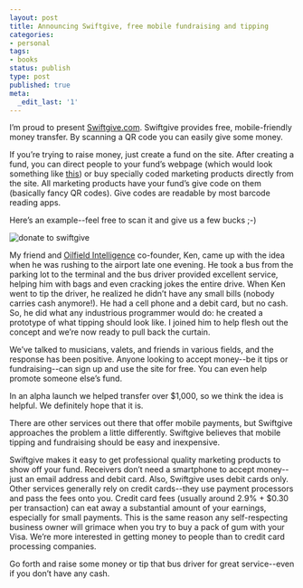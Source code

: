 ```yaml
---
layout: post
title: Announcing Swiftgive, free mobile fundraising and tipping
categories:
- personal
tags:
- books
status: publish
type: post
published: true
meta:
  _edit_last: '1'
---
```


I’m proud to present [Swiftgive.com](https://swiftgive.com). Swiftgive provides free,
mobile-friendly money transfer. By scanning a QR code you can easily
give some money.

If you’re trying to raise money, just create a fund on the site.  After
creating a fund, you can direct people to your fund’s webpage (which
would look something like [this](http://swiftgive.com/funds/swiftgive)) or buy
specially coded marketing products directly from the site. All marketing
products have your fund’s give code on them (basically fancy QR codes).
Give codes are readable by most barcode reading apps.

Here’s an example--feel free to scan it and give us a few bucks ;-)

![donate to swiftgive](http://i.imgur.com/evnxxKy.png)

My friend and [Oilfield
Intelligence](http://www.oilfieldintelligence.com) co-founder, Ken, came
up with the idea when he was rushing to the airport late one evening.
He took a bus from the parking lot to the terminal and the bus driver
provided excellent service, helping him with bags and even cracking
jokes the entire drive.  When Ken went to tip the driver, he realized he
didn’t have any small bills (nobody carries cash anymore!).  He had a
cell phone and a debit card, but no cash. So, he did what any
industrious programmer would do: he created a prototype of what tipping
should look like. I joined him to help flesh out the concept and we’re
now ready to pull back the curtain.

We’ve talked to musicians, valets, and friends in various fields, and
the response has been positive. Anyone looking to accept money--be it
tips or fundraising--can sign up and use the site for free. You can even
help promote someone else’s fund.

In an alpha launch we helped transfer over $1,000, so we think the idea
is helpful. We definitely hope that it is.

There are other services out there that offer mobile payments, but
Swiftgive approaches the problem a little differently. Swiftgive
believes that mobile tipping and fundraising should be easy and
inexpensive.

Swiftgive makes it easy to get professional quality marketing products
to show off your fund.  Receivers don’t need a smartphone to accept
money--just an email address and debit card. Also, Swiftgive uses debit
cards only.  Other services generally rely on credit cards--they use
payment processors and pass the fees onto you. Credit card fees (usually
around 2.9% + $0.30 per transaction) can eat away a substantial amount
of your earnings, especially for small payments. This is the same reason
any self-respecting business owner will grimace when you try to buy a
pack of gum with your Visa.  We’re more interested in getting money to
people than to credit card processing companies.

Go forth and raise some money or tip that bus driver for great
service--even if you don’t have any cash.
